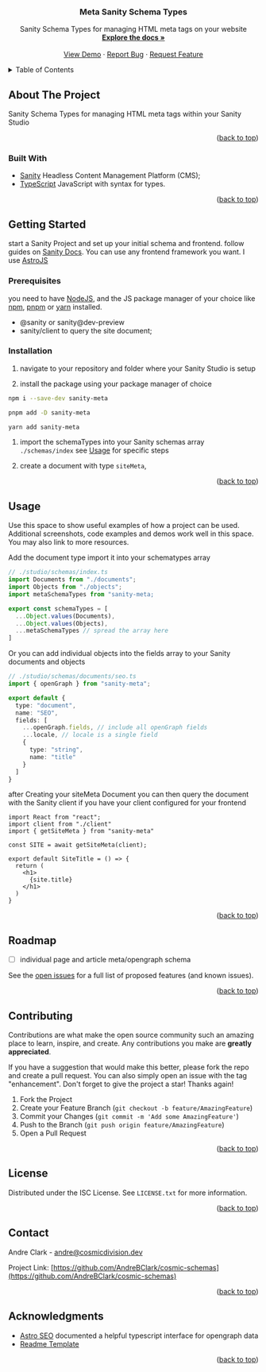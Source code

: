 <a name="readme-top"></a>
<!--
*** Thanks for checking out the Best-README-Template. If you have a suggestion
*** that would make this better, please fork the repo and create a pull request
*** or simply open an issue with the tag "enhancement".
*** Don't forget to give the project a star!
*** Thanks again! Now go create something AMAZING! :D
-->

<!-- PROJECT SHIELDS -->
<!--
*** I'm using markdown "reference style" links for readability.
*** Reference links are enclosed in brackets [ ] instead of parentheses ( ).
*** See the bottom of this document for the declaration of the reference variables
*** for contributors-url, forks-url, etc. This is an optional, concise syntax you may use.
*** https://www.markdownguide.org/basic-syntax/#reference-style-links
-->
<!-- [![Contributors][contributors-shield]][contributors-url]
[![Forks][forks-shield]][forks-url]
[![Stargazers][stars-shield]][stars-url]
[![Issues][issues-shield]][issues-url]
[![MIT License][license-shield]][license-url]
[![LinkedIn][linkedin-shield]][linkedin-url] -->

<!-- PROJECT LOGO -->
<!-- <br />
<div align="center">
  <a href="https://github.com/AndreBClark/cosmic-schemas">
    <img src="images/logo.png" alt="Logo" width="80" height="80">
  </a>
-->

<h3 align="center">Meta Sanity Schema Types</h3>
  <p align="center">
    Sanity Schema Types for managing HTML meta tags on  your website
    <br />
    <a href="https://github.com/AndreBClark/cosmic-schemas"><strong>Explore the docs »</strong></a>
    <br />
    <br />
    <a href="https://github.com/AndreBClark/cosmic-schemas">View Demo</a>
    ·
    <a href="https://github.com/AndreBClark/cosmic-schemas/issues">Report Bug</a>
    ·
    <a href="https://github.com/AndreBClark/cosmic-schemas/issues">Request Feature</a>
  </p>
</div>



<!-- TABLE OF CONTENTS -->
<details>
  <summary>Table of Contents</summary>
  <ol></ol>
    <li>
      <a href="#about-the-project">About The Project</a>
      <ul>
        <li><a href="#built-with">Built With</a></li>
      </ul>
    </li>
    <li>
      <a href="#getting-started">Getting Started</a>
      <ul>
        <li><a href="#prerequisites">Prerequisites</a></li>
        <li><a href="#installation">Installation</a></li>
      </ul>
    </li>
    <li><a href="#usage">Usage</a></li>
    <li><a href="#roadmap">Roadmap</a></li>
    <li><a href="#contributing">Contributing</a></li>
    <li><a href="#license">License</a></li>
    <li><a href="#contact">Contact</a></li>
    <li><a href="#acknowledgments">Acknowledgments</a></li>
  </ol>
</details>



<!-- ABOUT THE PROJECT -->
## About The Project

<!-- [![Product Name Screen Shot][product-screenshot]](https://example.com) -->

Sanity Schema Types for managing HTML meta tags within your Sanity Studio

<p align="right">(<a href="#readme-top">back to top</a>)</p>



### Built With

* [Sanity](https://www.sanity.io/docs/overview-introduction) Headless Content Management Platform (CMS);
* [TypeScript](https://www.typescriptlang.org/) JavaScript with syntax for types.
<!-- * [![Next][Next.js]][Next-url]
* [![React][React.js]][React-url]
* [![Vue][Vue.js]][Vue-url]
* [![Angular][Angular.io]][Angular-url]
* [![Svelte][Svelte.dev]][Svelte-url]
* [![Laravel][Laravel.com]][Laravel-url]
* [![Bootstrap][Bootstrap.com]][Bootstrap-url]
* [![JQuery][JQuery.com]][JQuery-url] -->

<p align="right">(<a href="#readme-top">back to top</a>)</p>



<!-- GETTING STARTED -->
## Getting Started

start a Sanity Project and set up your initial schema and frontend. follow guides on [Sanity Docs](https://www.sanity.io/docs/overview-introduction). You can use any frontend framework you want. I use [AstroJS](https://docs.astro.build/en/getting-started/)

### Prerequisites

you need to have [NodeJS](https://nodejs.org/en/download/), and the JS package manager of your choice like [npm](https://docs.npmjs.com/downloading-and-installing-node-js-and-npm), [pnpm](https://pnpm.io/installation) or [yarn](https://classic.yarnpkg.com/lang/en/docs/install/) installed.

* @sanity or sanity@dev-preview
* sanity/client to query the site document;

### Installation

1. navigate to your repository and folder where your Sanity Studio is setup

1. install the package using your package manager of choice

```bash
npm i --save-dev sanity-meta
```

```bash
pnpm add -D sanity-meta
```

```bash
yarn add sanity-meta
```

1. import the schemaTypes into your Sanity schemas array `./schemas/index` see <a href="#usage">Usage</a> for specific steps

1. create a document with type `siteMeta`,


<p align="right">(<a href="#readme-top">back to top</a>)</p>

<!-- USAGE EXAMPLES -->
## Usage

Use this space to show useful examples of how a project can be used. Additional screenshots, code examples and demos work well in this space. You may also link to more resources.

Add the document type import it into your schematypes array

```ts
// ./studio/schemas/index.ts
import Documents from "./documents";
import Objects from "./objects";
import metaSchemaTypes from "sanity-meta;

export const schemaTypes = [
  ...Object.values(Documents),
  ...Object.values(Objects),
  ...metaSchemaTypes // spread the array here
]
```

Or you can add individual objects into the fields array to your Sanity documents and objects

```ts
// ./studio/schemas/documents/seo.ts
import { openGraph } from "sanity-meta";

export default {
  type: "document",
  name: "SEO",
  fields: [
    ...openGraph.fields, // include all openGraph fields
    ...locale, // locale is a single field
    {
      type: "string",
      name: "title"
    }
  ]
}

```

after Creating your siteMeta Document you can then query the document with the Sanity client if you have your client configured for your frontend

```tsx
import React from "react";
import client from "./client"
import { getSiteMeta } from "sanity-meta"

const SITE = await getSiteMeta(client);

export default SiteTitle = () => {
  return (
    <h1>
      {site.title}
    </h1>
  )
}

```

<!-- _For more examples, please refer to the [Documentation](https://example.com)_ -->

<p align="right">(<a href="#readme-top">back to top</a>)</p>

<!-- ROADMAP -->
## Roadmap

* [ ] individual page and article meta/opengraph schema
<!-- - [ ] Feature 2
- [ ] Feature 3
    - [ ] Nested Feature -->

See the [open issues](https://github.com/AndreBClark/cosmic-schemas/issues) for a full list of proposed features (and known issues).

<p align="right">(<a href="#readme-top">back to top</a>)</p>



<!-- CONTRIBUTING -->
## Contributing

Contributions are what make the open source community such an amazing place to learn, inspire, and create. Any contributions you make are **greatly appreciated**.

If you have a suggestion that would make this better, please fork the repo and create a pull request. You can also simply open an issue with the tag "enhancement".
Don't forget to give the project a star! Thanks again!

1. Fork the Project
2. Create your Feature Branch (`git checkout -b feature/AmazingFeature`)
3. Commit your Changes (`git commit -m 'Add some AmazingFeature'`)
4. Push to the Branch (`git push origin feature/AmazingFeature`)
5. Open a Pull Request

<p align="right">(<a href="#readme-top">back to top</a>)</p>



<!-- LICENSE -->
## License

Distributed under the ISC License. See `LICENSE.txt` for more information.

<p align="right">(<a href="#readme-top">back to top</a>)</p>



<!-- CONTACT -->
## Contact

Andre Clark - andre@cosmicdivision.dev

Project Link: [https://github.com/AndreBClark/cosmic-schemas](https://github.com/AndreBClark/cosmic-schemas)

<p align="right">(<a href="#readme-top">back to top</a>)</p>

<!-- ACKNOWLEDGMENTS -->
## Acknowledgments

* [Astro SEO](https://github.com/jonasmerlin/astro-seo#open-graph) documented a helpful typescript interface for opengraph data
* [Readme Template](https://github.com/othneildrew/Best-README-Template)
<!-- * []()
* []() -->

<p align="right">(<a href="#readme-top">back to top</a>)</p>

<!-- MARKDOWN LINKS & IMAGES -->
<!-- https://www.markdownguide.org/basic-syntax/#reference-style-links -->
<!-- [contributors-shield]: https://img.shields.io/github/contributors/AndreBClark/cosmic-schemas.svg?style=for-the-badge
[contributors-url]: https://github.com/AndreBClark/cosmic-schemas/graphs/contributors
[forks-shield]: https://img.shields.io/github/forks/AndreBClark/cosmic-schemas.svg?style=for-the-badge
[forks-url]: https://github.com/AndreBClark/cosmic-schemas/network/members
[stars-shield]: https://img.shields.io/github/stars/AndreBClark/cosmic-schemas.svg?style=for-the-badge
[stars-url]: https://github.com/AndreBClark/cosmic-schemas/stargazers
[issues-shield]: https://img.shields.io/github/issues/AndreBClark/cosmic-schemas.svg?style=for-the-badge
[issues-url]: https://github.com/AndreBClark/cosmic-schemas/issues
[license-shield]: https://img.shields.io/github/license/AndreBClark/cosmic-schemas.svg?style=for-the-badge
[license-url]: https://github.com/AndreBClark/cosmic-schemas/blob/master/LICENSE.txt
[linkedin-shield]: https://img.shields.io/badge/-LinkedIn-black.svg?style=for-the-badge&logo=linkedin&colorB=555
[linkedin-url]: https://linkedin.com/in/linkedin_username
[product-screenshot]: images/screenshot.png
[Next.js]: https://img.shields.io/badge/next.js-000000?style=for-the-badge&logo=nextdotjs&logoColor=white
[Next-url]: https://nextjs.org/
[React.js]: https://img.shields.io/badge/React-20232A?style=for-the-badge&logo=react&logoColor=61DAFB
[React-url]: https://reactjs.org/
[Vue.js]: https://img.shields.io/badge/Vue.js-35495E?style=for-the-badge&logo=vuedotjs&logoColor=4FC08D
[Vue-url]: https://vuejs.org/
[Angular.io]: https://img.shields.io/badge/Angular-DD0031?style=for-the-badge&logo=angular&logoColor=white
[Angular-url]: https://angular.io/
[Svelte.dev]: https://img.shields.io/badge/Svelte-4A4A55?style=for-the-badge&logo=svelte&logoColor=FF3E00
[Svelte-url]: https://svelte.dev/
[Laravel.com]: https://img.shields.io/badge/Laravel-FF2D20?style=for-the-badge&logo=laravel&logoColor=white
[Laravel-url]: https://laravel.com
[Bootstrap.com]: https://img.shields.io/badge/Bootstrap-563D7C?style=for-the-badge&logo=bootstrap&logoColor=white
[Bootstrap-url]: https://getbootstrap.com
[JQuery.com]: https://img.shields.io/badge/jQuery-0769AD?style=for-the-badge&logo=jquery&logoColor=white
[JQuery-url]: https://jquery.com -->
